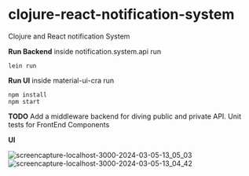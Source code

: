 # clojure-react-notification-system
Clojure and React notification System


**Run Backend**
inside notification.system.api run
```
lein run
```
**Run UI**
inside material-ui-cra run 

```
npm install
npm start
```

**TODO**
Add a middleware backend for diving public and private API.
Unit tests for FrontEnd Components


**UI**

![screencapture-localhost-3000-2024-03-05-13_05_03](https://github.com/TheSuperJez/clojure-react-notification-system/assets/6811612/fa09f403-04f4-4e91-ba1b-ee20038fc7a4)
![screencapture-localhost-3000-2024-03-05-13_04_42](https://github.com/TheSuperJez/clojure-react-notification-system/assets/6811612/d25a83db-325a-4b7d-be64-3b3b08c1eefc)
